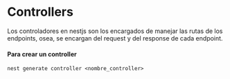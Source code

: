 # Controllers
Los controladores en nestjs son los encargados de manejar las rutas de los endpoints, osea, se encargan del request y del response de cada endpoint.

#### Para crear un controller
`nest generate controller <nombre_controller>`